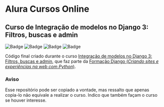 # Alura Cursos Online
## Curso de Integração de modelos no Django 3: Filtros, buscas e admin
![Badge](https://img.shields.io/static/v1?label=Python&message=3.9&color=blue&style=flat&logo=PYTHON) ![Badge](https://img.shields.io/static/v1?label=Django&message=framework&color=green&style=flat&logo=Django) ![Badge](https://img.shields.io/static/v1?label=PostgreSQL&message=database&color=blue&style=flat&logo=POSTGRESQL) ![Badge](https://img.shields.io/static/v1?label=Status&message=completo&color=brightgreen&style=flat)

Código final criado durante o curso [Integração de modelos no Django 3: Filtros, buscas e admin](https://cursos.alura.com.br/course/integracao-modelos-django-2), que faz parte da [Formação Django (_Criando sites e experiências na web com Python_)](https://cursos.alura.com.br/formacao-django).

### Aviso
Esse repositório pode ser copiado a vontade, mas ressalto que apenas copia-lo não equivale a realizar o curso. Indico que também façam o curso se houver interesse.

